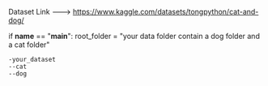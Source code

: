 Dataset Link ---> https://www.kaggle.com/datasets/tongpython/cat-and-dog/

if __name__ == "__main__":
    root_folder = "your data folder contain a dog folder and a cat folder"

    -your_dataset
    --cat
    --dog
